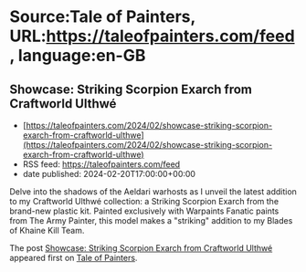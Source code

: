 # Source:Tale of Painters, URL:https://taleofpainters.com/feed, language:en-GB

## Showcase: Striking Scorpion Exarch from Craftworld Ulthwé
 - [https://taleofpainters.com/2024/02/showcase-striking-scorpion-exarch-from-craftworld-ulthwe](https://taleofpainters.com/2024/02/showcase-striking-scorpion-exarch-from-craftworld-ulthwe)
 - RSS feed: https://taleofpainters.com/feed
 - date published: 2024-02-20T17:00:00+00:00

<p>Delve into the shadows of the Aeldari warhosts as I unveil the latest addition to my Craftworld Ulthwé collection: a Striking Scorpion Exarch from the brand-new plastic kit. Painted exclusively with Warpaints Fanatic paints from The Army Painter, this model makes a "striking" addition to my Blades of Khaine Kill Team.</p>
<p>The post <a href="https://taleofpainters.com/2024/02/showcase-striking-scorpion-exarch-from-craftworld-ulthwe/">Showcase: Striking Scorpion Exarch from Craftworld Ulthwé</a> appeared first on <a href="https://taleofpainters.com">Tale of Painters</a>.</p>

